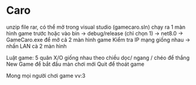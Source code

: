 # Caro 
unzip file rar, có thể mở trong visual studio (gamecaro.sln) chạy ra 1 màn hình game trước
hoặc vào bin -> debug/release (chỉ chọn 1) -> net8.0 -> GameCaro.exe để mở cả 2 màn hình game
Kiểm tra IP mạng giống nhau -> nhấn LAN cà 2 màn hình

Luật game: 5 quân X/O giống nhau theo chiều dọc/ ngang / chéo để thắng
New Game để bắt đầu màn chơi mới
Quit để thoát game 

Mong mọi người chơi game vv:3

